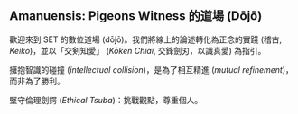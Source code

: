 ## Amanuensis: Pigeons Witness 的道場 (Dōjō)

歡迎來到 SET 的數位道場 (dōjō)。我們將線上的論述轉化為正念的實踐 (稽古, *Keiko*)，並以「交剣知愛」 (*Kōken Chiai*, 交鋒劍刃，以識真愛) 為指引。

擁抱智識的碰撞 (*intellectual collision*)，是為了相互精進 (*mutual refinement*)，而非為了勝利。

堅守倫理劍鍔 (*Ethical Tsuba*)：挑戰觀點，尊重個人。
